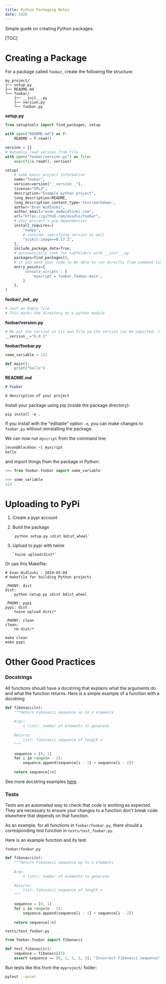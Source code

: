 ```yaml
---
title: Python Packaging Notes
date: 2020
---
```


Simple guide on creating Python packages.

[TOC]


# Creating a Package

For a package called `foobar`, create the following file structure:

```
my_project/
├── setup.py
├── README.md
└── foobar/
    ├── __init__.py
    ├── version.py
    └── foobar.py
```

**setup.py**

``` python
from setuptools import find_packages, setup

with open("README.md") as f:
    README = f.read()

version = {}
# manually read version from file
with open("foobar/version.py") as file:
    exec(file.read(), version)

setup(
    # some basic project information
    name="foobar",
    version=version["__version__"],
    license="GPL3",
    description="Example python project",
    long_description=README,
    long_description_content_type='text/markdown',
    author="Evan Widloski",
    author_email="evan_ex@widloski.com",
    url="https://github.com/evidlo/foobar",
    # your project's pip dependencies
    install_requires=[
        "numpy",
        # consider specifying version as well
        "scikit-image==0.17.2",
    ],
    include_package_data=True,
    # automatically look for subfolders with __init__.py
    packages=find_packages(),
    # if you want your code to be able to run directly from command line
    entry_points={
        'console_scripts': [
            'myscript = foobar.foobar:main',
        ]
    },
)
```

**foobar/\__init__.py**

``` python
# Just an Empty file
# This marks the directory as a python module
```

**foobar/version.py**

``` python
# We put the version in its own file so the version can be imported, if necessary
__version__="0.0.1"
```

**foobar/foobar.py**

``` python
some_variable = 123

def main():
    print("hello")
```

**README.md**

```markdown
# Foobar

A description of your project
```

Install your package using pip (inside the package directory):

    pip install -e .
    
If you install with the "editable" option `-e`, you can make changes to `foobar.py` without reinstalling the package.

We can now run `myscript` from the command line: 

``` bash
[evan@blackbox ~] myscript
hello
```

and import things from the package in Python:

``` python
>>> from foobar.foobar import some_variable

>>> some_variable
123
```


# Uploading to PyPi

1. Create a pypi account
    
2. Build the package

       `python setup.py sdist bdist_wheel`
    
3. Upload to pypi with twine

       `twine upload/dist*`


Or use this Makefile:

```
# Evan Widloski - 2019-03-04
# makefile for building Python projects

.PHONY: dist
dist:
	python setup.py sdist bdist_wheel

.PHONY: pypi
pypi: dist
	twine upload dist/*

.PHONY: clean
clean:
	rm dist/*
```

```
make clean
make pypi
```

# Other Good Practices
### Docstrings

All functions should have a docstring that explains what the arguments do and what the function returns.  Here is a simple example of a function with a docstring

``` python
def fibonacci(n):
    """Return Fibonacci sequence up to n elements
    
    Args:
        n (int): number of elements to generate
        
    Returns:
        list: fibonacci sequence of length n
    """
    
    sequence = [0, 1]
    for i in range(n - 2):
        sequence.append(sequence[i - 1] + sequence[i - 2])
        
    return sequence[:n]
```

See more docstring examples [here](https://sphinxcontrib-napoleon.readthedocs.io/en/latest/example_google.html).

### Tests

Tests are an automated way to check that code is working as expected.  They are necessary to ensure your changes to a function don't break code elsewhere that depends on that function.

As an example, for all functions in `foobar/foobar.py`, there should a corresponding test function in `tests/test_foobar.py`.

Here is an example function and its test:

`foobar/foobar.py`

``` python
def fibonacci(n):
    """Return Fibonacci sequence up to n elements
    
    Args:
        n (int): number of elements to generate
        
    Returns:
        list: fibonacci sequence of length n
    """
    
    sequence = [0, 1]
    for i in range(n - 2):
        sequence.append(sequence[i - 1] + sequence[i - 2])
        
    return sequence[:n]
```

`tests/test_foobar.py`

```python
from foobar.foobar import fibonacci

def test_fibonacci():
    sequence = fibonacci(5)
    assert sequence == [0, 1, 1, 2, 3], "Incorrect fibonacci sequence"
```

Run tests like this from the `myproject/` folder:

``` sh
pytest --quiet
```
